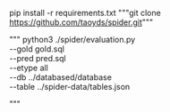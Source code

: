 pip install -r requirements.txt
"""git clone https://github.com/taoyds/spider.git"""


"""
python3 ./spider/evaluation.py \
    --gold gold.sql \
    --pred pred.sql \
    --etype all \
    --db ../databased/database \
    --table ../spider-data/tables.json

"""    
